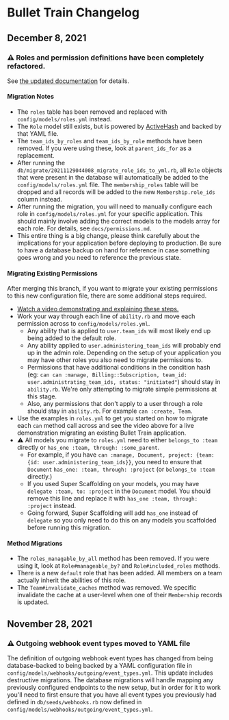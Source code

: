 # Bullet Train Changelog

## December 8, 2021

### ⚠️ Roles and permission definitions have been completely refactored.

See [the updated documentation](/docs/permissions.md) for details.

#### Migration Notes

- The `roles` table has been removed and replaced with `config/models/roles.yml` instead.
- The `Role` model still exists, but is powered by [ActiveHash](https://github.com/zilkey/active_hash) and backed by that YAML file.
- The `team_ids_by_roles` and `team_ids_by_role` methods have been removed. If you were using these, look at `parent_ids_for` as a replacement.
- After running the `db/migrate/20211129044008_migrate_role_ids_to_yml.rb`, all `Role` objects that were present in the database will automatically be added to the `config/models/roles.yml` file.  The `membership_roles` table will be dropped and all records will be added to the new `Membership.role_ids` column instead.
- After running the migration, you will need to manually configure each role in `config/models/roles.yml` for your specific application.  This should mainly involve adding the correct models to the models array for each role.  For details, see `docs/permissions.md`.
- This entire thing is a big change, please think carefully about the implications for your application before deploying to production. Be sure to have a database backup on hand for reference in case something goes wrong and you need to reference the previous state.

#### Migrating Existing Permissions

After merging this branch, if you want to migrate your existing permissions to this new configuration file, there are some additional steps required.

- [Watch a video demonstrating and explaining these steps.](https://loom.com/share/9af9112e5d50492f835096b6b84c240a)
- Work your way through each line of `ability.rb` and move each permission across to `config/models/roles.yml`.
  - Any ability that is applied to `user.team_ids` will most likely end up being added to the default role.
  - Any ability applied to `user.administering_team_ids` will probably end up in the admin role.  Depending on the setup of your application you may have other roles you also need to migrate permissions to.
  - Permissions that have additional conditions in the condition hash (eg: `can can :manage, Billing::Subscription, team_id: user.administrating_team_ids, status: "initiated"`) should stay in `ability.rb`.  We're only attempting to migrate simple permissions at this stage.
  - Also, any permissions that don't apply to a user through a role should stay in `ability.rb`.  For example `can :create, Team`.
- Use the examples in `roles.yml` to get you started on how to migrate each `can` method call across and see the video above for a live demonstration migrating an existing Bullet Train application.
- ⚠️ All models you migrate to `roles.yml` need to either `belongs_to :team` directly or `has_one :team, through: :some_parent`.
  - For example, if you have `can :manage, Document, project: {team: {id: user.administering_team_ids}}`, you need to ensure that `Document` `has_one: :team, through: :project` (or `belongs_to :team` directly.)
  - If you used Super Scaffolding on your models, you may have `delegate :team, to: :project` in the `Document` model. You should remove this line and replace it with `has_one :team, through: :project` instead.
  - Going forward, Super Scaffolding will add `has_one` instead of `delegate` so you only need to do this on any models you scaffolded before running this migration.

#### Method Migrations

- The `roles_managable_by_all` method has been removed. If you were using it, look at `Role#manageable_by?` and `Role#included_roles` methods.
- There is a new `default` role that has been added.  All members on a team actually inherit the abilities of this role.
- The `Team#invalidate_caches` method was removed. We specific invalidate the cache at a user-level when one of their `Membership` records is updated.

## November 28, 2021

### ⚠️ Outgoing webhook event types moved to YAML file

The definition of outgoing webhook event types has changed from being database-backed to being backed by a YAML configuration file in `config/models/webhooks/outgoing/event_types.yml`. This update includes destructive migrations. The database migrations will handle mapping any previously configured endpoints to the new setup, but in order for it to work you'll need to first ensure that you have all event types you previously had defined in `db/seeds/webhooks.rb` now defined in `config/models/webhooks/outgoing/event_types.yml`.

